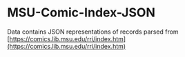 # MSU-Comic-Index-JSON

Data contains JSON representations of records parsed from [https://comics.lib.msu.edu/rri/index.htm](https://comics.lib.msu.edu/rri/index.htm)